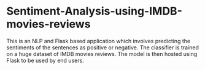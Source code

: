 # Sentiment-Analysis-using-IMDB-movies-reviews
This is an NLP and Flask based application which involves predicting the sentiments of the sentences as positive or negative. The classifier is trained on a huge dataset of IMDB movies reviews.  The model is then hosted using Flask to be used by end users.
